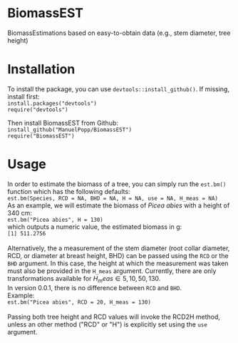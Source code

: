 # BiomassEST
 BiomassEstimations based on easy-to-obtain data (e.g., stem diameter, tree height)

# Installation
To install the package, you can use `devtools::install_github()`. If missing, install first:<br/>
`install.packages("devtools")`<br/>
`require("devtools")`<br/>

Then install BiomassEST from Github:<br/>
`install_github("ManuelPopp/BiomassEST")`<br/>
`require("BiomassEST")`

# Usage
In order to estimate the biomass of a tree, you can simply run the `est.bm()` function which has the following defaults:<br/>
`est.bm(Species, RCD = NA, BHD = NA, H = NA, use = NA, H_meas = NA)`<br/>
As an example, we will estimate the biomass of *Picea abies* with a height of 340 cm:<br/>
`est.bm("Picea abies", H = 130)`<br/>
which outputs a numeric value, the estimated biomass in g:<br/>
`[1] 511.2756`<br/>
<br/>
Alternatively, the a measurement of the stem diameter (root collar diameter, RCD, or diameter at breast height, BHD) can be passed using the `RCD` or the `BHD` argument. In this case, the height at which the measurement was taken must also be provided in the `H_meas` argument. Currently, there are only transformations available for $H_meas \in {5, 10, 50, 130}$.<br/>
In version 0.0.1, there is no difference between `RCD` and `BHD`.<br/>
Example:<br/>
`est.bm("Picea abies", RCD = 20, H_meas = 130)`<br/>
<br/>
Passing both tree height and RCD values will invoke the RCD2H method, unless an other method ("RCD" or "H") is explicitly set using the `use` argument.